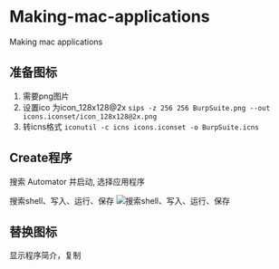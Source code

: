 # Making-mac-applications
Making mac applications
## 准备图标
1. 需要png图片
2. 设置ico 为icon_128x128@2x
```sips -z 256 256 BurpSuite.png --out icons.iconset/icon_128x128@2x.png```
3. 转icns格式
```iconutil -c icns icons.iconset -o BurpSuite.icns```

## Create程序
搜索 Automator 并启动, 选择应用程序

搜索shell、写入、运行、保存
![搜索shell、写入、运行、保存](https://raw.githubusercontent.com/tom0li/Making-mac-applications/master/15815053716918.jpg)

## 替换图标
显示程序简介，复制

